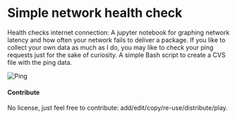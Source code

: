 # Simple network health check
Health checks internet connection:
A jupyter notebook for graphing network latency and how often your network fails to deliver a package. If you like to collect
your own data as much as I do, you may like to check your ping requests just for the sake of curiosity. A simple Bash script
to create a CVS file with the ping data.

![Ping](https://user-images.githubusercontent.com/62764972/95514007-3c31d380-0989-11eb-8ae3-6cd121507762.png)

#### Contribute
No license, just feel free to contribute: add/edit/copy/re-use/distribute/play.